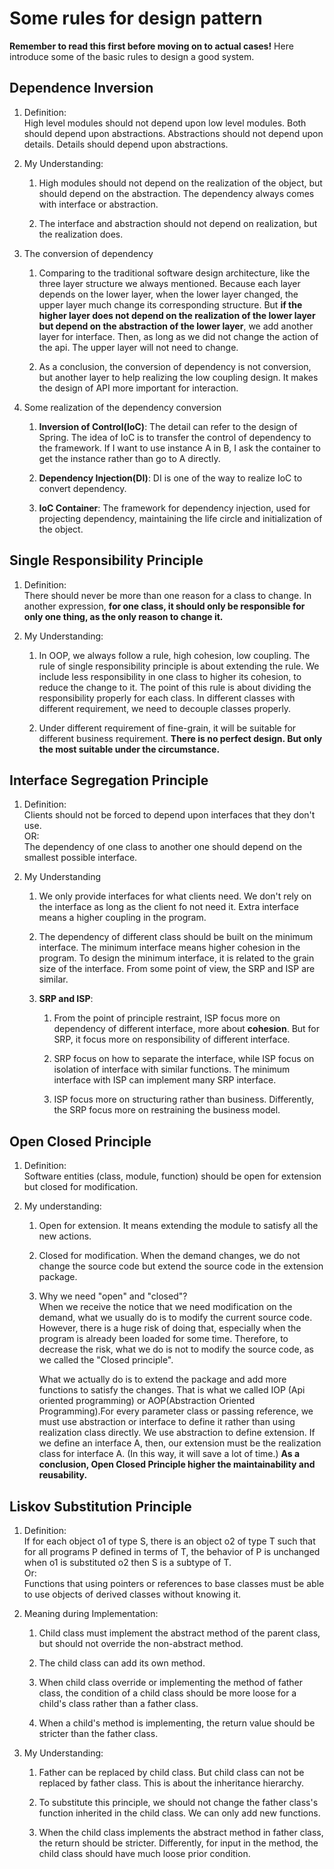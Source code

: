 # Some rules for design pattern

**Remember to read this first before moving on to actual cases!** 
Here introduce some of the basic rules to design a good system.

## Dependence Inversion
1. Definition:  
High level modules should not depend upon low level modules.
Both should depend upon abstractions. Abstractions should not depend upon details. 
Details should depend upon abstractions.

2. My Understanding:  
    1.  High modules should not depend on the realization of the object,
    but should depend on the abstraction. The dependency always comes
    with interface or abstraction.

    2.  The interface and abstraction should not depend on realization, but the realization does.

3. The conversion of dependency
    1. Comparing to the traditional software design architecture, like the three layer structure we always mentioned.
    Because each layer depends on the lower layer, when the lower layer changed, the upper layer much change its corresponding
    structure. But **if the higher layer does not depend on the realization of the lower layer but depend on the abstraction of the 
    lower layer**, we add another layer for interface. Then, as long as we did not change the action of the api. The upper layer 
    will not need to change.
    
    2. As a conclusion, the conversion of dependency is not conversion, but another layer to help realizing the low coupling design.
    It makes the design of API more important for interaction.
    
4. Some realization of the dependency conversion
    1. **Inversion of Control(IoC)**: The detail can refer to the design of Spring.
    The idea of IoC is to transfer the control of dependency to the framework. If I want to use instance A in B, 
    I ask the container to get the instance rather than go to A directly.
    
    2. **Dependency Injection(DI)**: DI is one of the way to realize IoC to convert dependency.
    
    3. **IoC Container**: The framework for dependency injection, used for projecting dependency, maintaining the life circle and initialization of the object.


## Single Responsibility Principle
1. Definition:  
    There should never be more than one reason for a class to change.
    In another expression, **for one class, it should only be responsible for only one thing, as the only
    reason to change it.**
    
2. My Understanding:  
    1. In OOP, we always follow a rule, high cohesion, low coupling. The rule of single responsibility principle is about extending
    the rule. We include less responsibility in one class to higher its cohesion, to reduce the change to it. The point of this rule
    is about dividing the responsibility properly for each class. In different classes with different requirement, we need to decouple
    classes properly.
    
    2. Under different requirement of fine-grain, it will be suitable for different business requirement. 
    **There is no perfect design. But only the most suitable under the circumstance.**
    
## Interface Segregation Principle
1.  Definition:  
    Clients should not be forced to depend upon interfaces that they don't use.  
    OR:  
    The dependency of one class to another one should depend on the smallest possible interface.
    
2. My Understanding
    1. We only provide interfaces for what clients need. We don't rely on the interface as long as the client fo not need it.
    Extra interface means a higher coupling in the program.
    
    2. The dependency of different class should be built on the minimum interface. The minimum interface means higher cohesion
    in the program. To design the minimum interface, it is related to the grain size of the interface. From some point of view,
    the SRP and ISP are similar.
    
    3. **SRP and ISP**:  
        1. From the point of principle restraint, ISP focus more on dependency of different interface, more about **cohesion**.
        But for SRP, it focus more on responsibility of different interface.
        
        2. SRP focus on how to separate the interface, while ISP focus on isolation of interface with similar functions. The
        minimum interface with ISP can implement many SRP interface. 
        
        3. ISP focus more on structuring rather than business. Differently, the SRP focus more on restraining the business model.
        
## Open Closed Principle
1. Definition:  
    Software entities (class, module, function) should be open for extension but closed for modification.
    
2. My understanding:
    1. Open for extension. It means extending the module to satisfy all the new actions.
    
    2. Closed for modification. When the demand changes, we do not change the source code but extend the source code
    in the extension package.
    
    3. Why we need "open" and "closed"?  
        When we receive the notice that we need modification on the demand, what we usually do is to modify the current 
        source code. However, there is a huge risk of doing that, especially when the program is already been loaded for some time.
        Therefore, to decrease the risk, what we do is not to modify the source code, as we called the "Closed principle".  
        
        What we actually do is to extend the package and add more functions to satisfy the changes. That is what we called IOP (Api oriented programming)
         or AOP(Abstraction Oriented Programming).For every parameter class or passing reference, we must use abstraction or interface to define it rather
         than using realization class directly. We use abstraction to define extension. If we define an interface A, then, our extension must be the realization 
         class for interface A. (In this way, it will save a lot of time.) **As a conclusion, Open Closed Principle higher the maintainability and reusability.**

## Liskov Substitution Principle
1. Definition:  
    If for each object o1 of type S, there is an object o2 of type T such that for all programs P
    defined in terms of T, the behavior of P is unchanged when o1 is substituted o2 then S is a subtype of T.  
    Or:  
    Functions that using pointers or references to base classes must be able
     to use objects of derived classes without knowing it.
     
2. Meaning during Implementation:
    1. Child class must implement the abstract method of the parent class, but should not override the non-abstract method.
    
    2. The child class can add its own method.
    
    3. When child class override or implementing the method of father class, the condition of a child class should be more 
    loose for a child's class rather than a father class.
    
    4. When a child's method is implementing, the return value should be stricter than the father class.
    
3. My Understanding:
    1. Father can be replaced by child class. But child class can not be replaced by father class. This is about the inheritance hierarchy.
    
    2. To substitute this principle, we should not change the father class's function inherited in the child class. We can only add new functions.
    
    3. When the child class implements the abstract method in father class, the return should be stricter. Differently, for input in the method, 
    the child class should have much loose prior condition.
